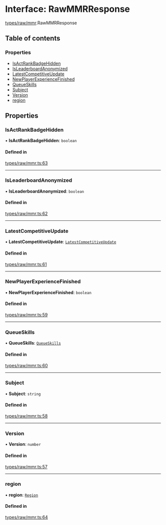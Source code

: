 # Interface: RawMMRResponse

[types/raw/mmr](../modules/types_raw_mmr.md).RawMMRResponse

## Table of contents

### Properties

- [IsActRankBadgeHidden](types_raw_mmr.RawMMRResponse.md#isactrankbadgehidden)
- [IsLeaderboardAnonymized](types_raw_mmr.RawMMRResponse.md#isleaderboardanonymized)
- [LatestCompetitiveUpdate](types_raw_mmr.RawMMRResponse.md#latestcompetitiveupdate)
- [NewPlayerExperienceFinished](types_raw_mmr.RawMMRResponse.md#newplayerexperiencefinished)
- [QueueSkills](types_raw_mmr.RawMMRResponse.md#queueskills)
- [Subject](types_raw_mmr.RawMMRResponse.md#subject)
- [Version](types_raw_mmr.RawMMRResponse.md#version)
- [region](types_raw_mmr.RawMMRResponse.md#region)

## Properties

### IsActRankBadgeHidden

• **IsActRankBadgeHidden**: `boolean`

#### Defined in

[types/raw/mmr.ts:63](https://github.com/jameslinimk/unofficial-valorant-api/blob/e0f8f42/package/src/types/raw/mmr.ts#L63)

___

### IsLeaderboardAnonymized

• **IsLeaderboardAnonymized**: `boolean`

#### Defined in

[types/raw/mmr.ts:62](https://github.com/jameslinimk/unofficial-valorant-api/blob/e0f8f42/package/src/types/raw/mmr.ts#L62)

___

### LatestCompetitiveUpdate

• **LatestCompetitiveUpdate**: [`LatestCompetitiveUpdate`](types_raw_mmr.LatestCompetitiveUpdate.md)

#### Defined in

[types/raw/mmr.ts:61](https://github.com/jameslinimk/unofficial-valorant-api/blob/e0f8f42/package/src/types/raw/mmr.ts#L61)

___

### NewPlayerExperienceFinished

• **NewPlayerExperienceFinished**: `boolean`

#### Defined in

[types/raw/mmr.ts:59](https://github.com/jameslinimk/unofficial-valorant-api/blob/e0f8f42/package/src/types/raw/mmr.ts#L59)

___

### QueueSkills

• **QueueSkills**: [`QueueSkills`](types_raw_mmr.QueueSkills.md)

#### Defined in

[types/raw/mmr.ts:60](https://github.com/jameslinimk/unofficial-valorant-api/blob/e0f8f42/package/src/types/raw/mmr.ts#L60)

___

### Subject

• **Subject**: `string`

#### Defined in

[types/raw/mmr.ts:58](https://github.com/jameslinimk/unofficial-valorant-api/blob/e0f8f42/package/src/types/raw/mmr.ts#L58)

___

### Version

• **Version**: `number`

#### Defined in

[types/raw/mmr.ts:57](https://github.com/jameslinimk/unofficial-valorant-api/blob/e0f8f42/package/src/types/raw/mmr.ts#L57)

___

### region

• **region**: [`Region`](../modules/types_general.md#region)

#### Defined in

[types/raw/mmr.ts:64](https://github.com/jameslinimk/unofficial-valorant-api/blob/e0f8f42/package/src/types/raw/mmr.ts#L64)
